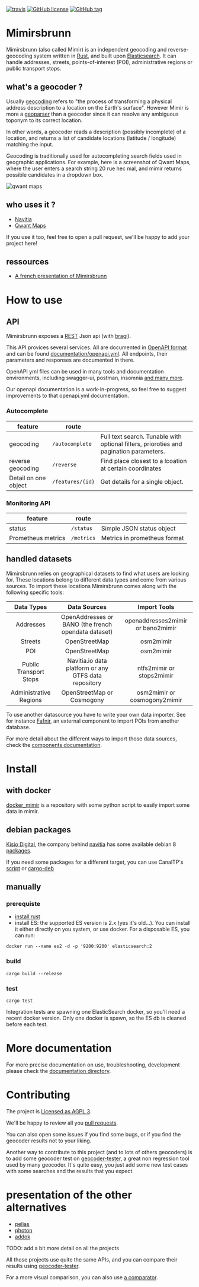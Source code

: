 [![travis](https://travis-ci.org/CanalTP/mimirsbrunn.svg?branch=master)](https://travis-ci.org/CanalTP/mimirsbrunn)
[![GitHub license](https://img.shields.io/github/license/CanalTP/mimirsbrunn.svg)](https://github.com/CanalTP/mimirsbrunn/blob/master/LICENSE)
[![GitHub tag](https://img.shields.io/github/tag/CanalTP/mimirsbrunn.svg)](https://github.com/CanalTP/mimirsbrunn/tag)

# Mimirsbrunn

Mimirsbrunn (also called Mimir) is an independent geocoding and reverse-geocoding system written in [Rust](https://www.rust-lang.org/en-US/), and built upon [Elasticsearch](https://www.elastic.co).
It can handle addresses, streets, points-of-interest (POI), administrative regions or public transport stops.

## what's a geocoder ?

Usually [geocoding](https://en.wikipedia.org/wiki/Geocoding) refers to "the process of transforming a physical address description to a location on the Earth's surface". 
However Mimir is more a [geoparser](https://en.wikipedia.org/wiki/Toponym_resolution#Geoparsing) than a geocoder since it can resolve any ambiguous toponym to its correct location.

In other words, a geocoder reads a description (possibly incomplete) of a location, and returns a list of candidate locations (latitude / longitude) matching the input. 

Geocoding is traditionally used for autocompleting search fields used in geographic applications. For example, here is a screenshot of Qwant Maps, where the user enters a search string 20 rue hec mal, and mimir returns possible candidates in a dropdown box.

![qwant maps](https://user-images.githubusercontent.com/3987698/56976025-53ed1180-6b72-11e9-9c81-9718e92061ce.png)

## who uses it ?

* [Navitia](https://github.com/CanalTP/navitia)
* [Qwant Maps](https://www.qwant.com/maps)

If you use it too, feel free to open a pull request, we'll be happy to add your project here!

## ressources

* [A french presentation of Mimirsbrunn](https://github.com/TeXitoi/pinot2017bano/blob/master/pinot2017bano.pdf)

# How to use

## API

Mimirsbrunn exposes a [REST](https://en.wikipedia.org/wiki/Representational_state_transfer) Json api (with [bragi](https://github.com/CanalTP/mimirsbrunn/tree/master/libs/bragi)).

This API provices several services. All are documented in [OpenAPI format](https://www.openapis.org/) and can be found [documentation/openapi.yml](./documentation/openapi.yml).
All endpoints, their parameters and responses are documented in there.

OpenAPI yml files can be used in many tools and documentation environments, including swagger-ui, postman, insomnia [and many more](https://apis.guru/awesome-openapi3/).

Our openapi documentation is a work-in-progress, so feel free to suggest improvements to that openapi.yml documentation.

### Autocomplete

| feature              | route            |                                                                                        |
| -------------------- | ---------------- | --                                                                                     |
| geocoding            | `/autocomplete`  | Full text search. Tunable with optional filters, prioroties and pagination parameters. |
| reverse geocoding    | `/reverse`       | Find place closest to a lcoation at certain coordinates                                |
| Detail on one object | `/features/{id}` | Get details for a single object.                                                       |

### Monitoring API

| feature            | route      |                              |
| ------------------ | ---------- | --                           |
| status             | `/status`  | Simple JSON status object    |
| Prometheus metrics | `/metrics` | Metrics in prometheus format |


## handled datasets

Mimirsbrunn relies on geographical datasets to find what users are looking for.
These locations belong to different data types and come from various sources.
To import these locations Mimirsbrunn comes along with the following specific tools:

|       Data Types       |                     Data Sources                      |            Import Tools           |
| :--------------------: | :---------------------------------------------------: | :-------------------------------: |
|       Addresses        | OpenAddresses  or BANO (the french opendata dataset)  | openaddresses2mimir or bano2mimir |
|        Streets         |                     OpenStreetMap                     |             osm2mimir             |
|          POI           |                     OpenStreetMap                     |             osm2mimir             |
| Public Transport Stops | Navitia.io data platform  or any GTFS data repository |     ntfs2mimir or stops2mimir     |
| Administrative Regions |              OpenStreetMap or Cosmogony               |   osm2mimir or cosmogony2mimir    |

To use another datasource you have to write your own data importer.
See for instance [Fafnir](https://github.com/QwantResearch/fafnir), an external component to import POIs from another database.

For more detail about the different ways to import those data sources, check the [components documentation](https://github.com/CanalTP/mimirsbrunn/blob/master/documentation/components.md).

# Install

## with docker

[docker_mimir](https://github.com/QwantResearch/docker_mimir) is a repository with some python script to easily import some data in mimir.

## debian packages

[Kisio Digital](http://www.kisiodigital.com/), the company behind [navitia](https://www.navitia.io/) has some available debian 8 [packages](https://ci.navitia.io/view/mimir/job/mimirsbrunn_release_package/lastSuccessfulBuild/artifact/mimirsbrunn_1.8.0_amd64.deb).

If you need some packages for a different target, you can use CanalTP's [script](https://github.com/CanalTP/mimirsbrunn/blob/master/build_packages.sh) or [cargo-deb](https://github.com/mmstick/cargo-deb)

## manually

### prerequiste
* [install rust](https://rustup.rs/)
* install ES: the supported ES version is 2.x (yes it's old...).
You can install it either directly on you system, or use docker.
For a disposable ES, you can run:

`docker run --name es2 -d -p '9200:9200' elasticsearch:2`

### build

`cargo build --release`

### test

`cargo test`

Integration tests are spawning one ElasticSearch docker, so you'll need a recent docker version. Only one docker is spawn, so the ES db is cleaned before each test.

# More documentation

For more precise documentation on use, troubleshooting, development please check the [documentation directory](documentation/readme.md).

# Contributing

The project is [Licensed as AGPL 3](https://github.com/CanalTP/mimirsbrunn/blob/master/LICENSE).

We'll be happy to review all you [pull requests](https://help.github.com/en/articles/about-pull-requests).

You can also open some issues if you find some bugs, or if you find the geocoder results not to your liking.

Another way to contribute to this project (and to lots of others geocoders) is to add some geocoder test on [geocoder-tester](https://github.com/geocoders/geocoder-tester), a great non regression tool used by many geocoder. It's quite easy, you just add some new test cases with some searches and the results that you expect.

# presentation of the other alternatives
* [pelias](https://github.com/pelias/pelias)
* [photon](https://github.com/komoot/photon)
* [addok](https://github.com/addok/addok)

TODO: add a bit more detail on all the projects

All those projects use quite the same APIs, and you can compare their results using [geocoder-tester](https://github.com/geocoders/geocoder-tester).

For a more visual comparison, you can also use [a comparator](https://github.com/CanalTP/autocomplete-comparator).
